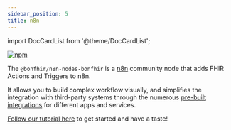 ```yaml
---
sidebar_position: 5
title: n8n
---
```


import DocCardList from '@theme/DocCardList';

[![npm](https://img.shields.io/npm/v/@bonfhir/n8n-nodes-bonfhir)](https://www.npmjs.com/package/@bonfhir/n8n-nodes-bonfhir)

The `@bonfhir/n8n-nodes-bonfhir` is a [n8n](https://n8n.io/) community node that adds FHIR Actions and Triggers to n8n.

It allows you to build complex workflow visually, and simplifies the integration with third-party systems through the
numerous [pre-built integrations](https://n8n.io/integrations/) for different apps and services.

[Follow our tutorial here](/docs/build-workflows-with-n8n) to get started and have a taste!

<DocCardList />
